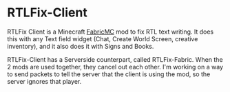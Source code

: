 # RTLFix-Client
RTLFix Client is a Minecraft [FabricMC](https://fabricmc.net/use) mod to fix RTL text writing. It does this with any Text field widget (Chat, Create World Screen, creative inventory), and it also does it with Signs and Books.

RTLFix-Client has a Serverside counterpart, called RTLFix-Fabric. When the 2 mods are used together, they cancel out each other. I'm working on a way to send packets to tell the server that the client is using the mod, so the server ignores that player.
